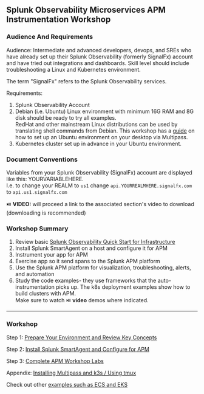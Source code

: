 ## Splunk Observability Microservices APM Instrumentation Workshop

### Audience And Requirements

Audience: Intermediate and advanced developers, devops, and SREs who have already set up their Splunk Observability (formerly SignalFx) account and have tried out integrations and dashboards. Skill level should include troubleshooting a Linux and Kubernetes environment.

The term "SignalFx" refers to the Splunk Observability services.

Requirements:   
1. Splunk Observability Account
2. Debian (i.e. Ubuntu) Linux environment with minimum 16G RAM and 8G disk should be ready to try all examples.  
RedHat and other mainstream Linux distributions can be used by translating shell commands from Debian.
This workshop has a [guide](./workshop-steps/1-prep.md) on how to set up an Ubuntu environment on your desktop via Multipass.
3. Kubernetes cluster set up in advance in your Ubuntu environment.

### Document Conventions

Variables from your Splunk Observability (SignalFx) account are displayed like this: YOURVARIABLEHERE.   
I.e. to change your REALM to `us1` change `api.YOURREALMHERE.signalfx.com` to `api.us1.signalfx.com`  

:play_or_pause_button: **VIDEO:** will proceed a link to the associated section's video to download (downloading is recommended)

### Workshop Summary

1. Review basic [Splunk Observability Quick Start for Infrastructure](https://docs.signalfx.com/en/latest/getting-started/quick-start.html)  
2. Install Splunk SmartAgent on a host and configure it for APM
3. Instrument your app for APM
4. Exercise app so it send spans to the Splunk APM platform
5. Use the Splunk APM platform for visualization, troubleshooting, alerts, and automation
6. Study the code examples- they use frameworks that the auto-instrumentation picks up. The k8s deployment examples show how to build clusters with APM.  
   Make sure to watch :play_or_pause_button: **video** demos where indicated.

***

### Workshop

Step 1: [Prepare Your Environment and Review Key Concepts](./workshop-steps/1-prep.md)  

Step 2: [Install Splunk SmartAgent and Configure for APM](./workshop-steps/2-smartagent.md)  

Step 3: [Complete APM Workshop Labs](./workshop-steps/3-workshop-labs.md)  

Appendix: [Installing Multipass and k3s / Using tmux](./workshop-steps/4-appendix.md)

Check out other [examples such as ECS and EKS](misc)
